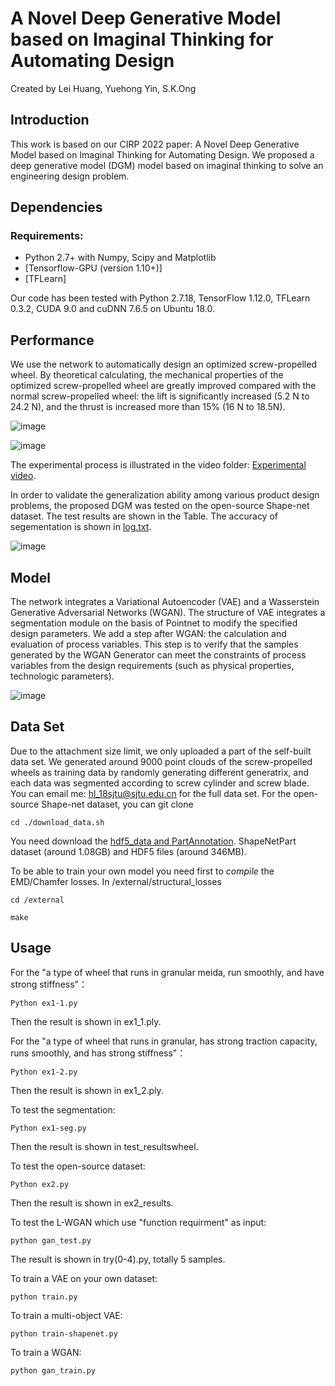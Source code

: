 # A Novel Deep Generative Model based on Imaginal Thinking for Automating Design
Created by Lei Huang, Yuehong Yin, S.K.Ong

## Introduction
This work is based on our CIRP 2022 paper: A Novel Deep Generative Model based on Imaginal Thinking for Automating Design. 
We proposed a deep generative model (DGM) model based on imaginal thinking to solve an engineering design problem.

## Dependencies
### Requirements:
- Python 2.7+ with Numpy, Scipy and Matplotlib
- [Tensorflow-GPU (version 1.10+)]
- [TFLearn]

Our code has been tested with Python 2.7.18, TensorFlow 1.12.0, TFLearn 0.3.2, CUDA 9.0 and cuDNN 7.6.5 on Ubuntu 18.0.

## Performance

We use the network to automatically design an optimized screw-propelled wheel. By theoretical calculating, the mechanical properties of the optimized screw-propelled wheel are greatly improved compared with the normal screw-propelled wheel: the lift is significantly increased (5.2 N to 24.2 N), and the thrust is increased more than 15% (16 N to 18.5N). 

![image](https://github.com/automatingdesign21/DGM/blob/master/img/wheeltest.png)

![image](https://github.com/automatingdesign21/DGM/blob/master/img/experimental%20result.png)

The experimental process is illustrated in the video folder:
[Experimental video](https://github.com/automatingdesign21/DGM/blob/master/video/Experiment.mp4).

In order to validate the generalization ability among various product design problems, the proposed DGM was tested on the open-source Shape-net dataset. The test results are shown in the Table. The accuracy of segementation is shown in [log.txt](https://github.com/automatingdesign21/DGM/blob/master/log.txt).

![image](https://github.com/automatingdesign21/DGM/blob/master/img/accuracy.png)

## Model
The network integrates a Variational Autoencoder (VAE) and a Wasserstein Generative Adversarial Networks (WGAN). 
The structure of VAE integrates a segmentation module on the basis of Pointnet to modify the specified design parameters. We add a step after WGAN: the calculation and evaluation of process variables. This step is to verify that the samples generated by the WGAN Generator can meet the constraints of process variables from the design requirements (such as physical properties, technologic parameters).

![image](https://github.com/automatingdesign21/DGM/blob/master/img/structure.png)

## Data Set
Due to the attachment size limit, we only uploaded a part of the self-built data set. We generated around 9000 point clouds of the screw-propelled wheels as training data by randomly generating different generatrix, and each data was segmented according to screw cylinder and screw blade. You can email me: hl_18sjtu@sjtu.edu.cn for the full data set.
For the open-source Shape-net dataset, you can git clone
```
cd ./download_data.sh
```
You need download the [hdf5_data and PartAnnotation](http://web.stanford.edu/~ericyi/project_page/part_annotation/index.html). 
ShapeNetPart dataset (around 1.08GB) and HDF5 files (around 346MB).

To be able to train your own model you need first to _compile_ the EMD/Chamfer losses. In /external/structural_losses 
```
cd /external

make
```

## Usage
For the "a type of wheel that runs in granular meida, run smoothly, and have strong stiffness"：

```
Python ex1-1.py
```
Then the result is shown in ex1_1.ply.

For the "a type of wheel that runs in granular, has strong traction capacity, runs smoothly, and has strong stiffness"：

```
Python ex1-2.py
```
Then the result is shown in ex1_2.ply.

To test the segmentation: 
```
Python ex1-seg.py
```
Then the result is shown in test_resultswheel.


To test the open-source dataset:

```
Python ex2.py
```
Then the result is shown in ex2_results.


To test the L-WGAN which use "function requirment" as input:
```
python gan_test.py
```

The result is shown in try(0-4).py, totally 5 samples.

To train a VAE on your own dataset:
```
python train.py
```

To train a multi-object VAE:
```
python train-shapenet.py
```
To train a WGAN:
```
python gan_train.py
```
